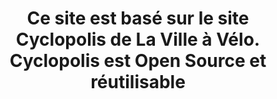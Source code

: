 ---
title: Ce site est basé sur le site Cyclopolis de La Ville à Vélo. Cyclopolis est Open Source et réutilisable
description: Visitez le tutoriel pour dupliquer Cyclopolis dans sa vill sur le site https://cyclopolis.fr/blog/open-source
imageUrl: https://cyclopolis.lavilleavelo.org/cyclopolis.png
---